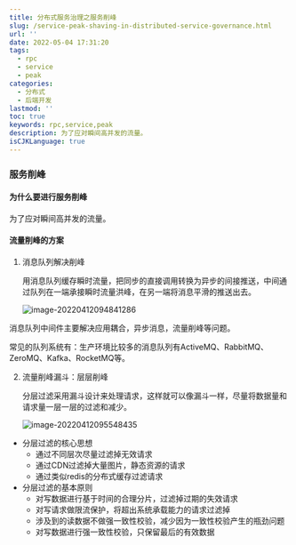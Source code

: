 ```yaml
---
title: 分布式服务治理之服务削峰
slug: /service-peak-shaving-in-distributed-service-governance.html
url: ''
date: 2022-05-04 17:31:20
tags:
  - rpc
  - service
  - peak
categories:
  - 分布式
  - 后端开发
lastmod: ''
toc: true
keywords: rpc,service,peak
description: 为了应对瞬间高并发的流量。
isCJKLanguage: true
---
```

### 服务削峰

#### 为什么要进行服务削峰

为了应对瞬间高并发的流量。

#### 流量削峰的方案

1. 消息队列解决削峰

   用消息队列缓存瞬时流量，把同步的直接调用转换为异步的间接推送，中间通过队列在一端承接瞬时流量洪峰，在另一端将消息平滑的推送出去。

   ![image-20220412094841286](https://img1.terwer.space/image-20220412094841286.png)

消息队列中间件主要解决应用耦合，异步消息，流量削峰等问题。

常见的队列系统有：生产环境比较多的消息队列有ActiveMQ、RabbitMQ、ZeroMQ、Kafka、RocketMQ等。

2. 流量削峰漏斗：层层削峰

   分层过滤采用漏斗设计来处理请求，这样就可以像漏斗一样，尽量将数据量和请求量一层一层的过滤和减少。

   ![image-20220412095548435](https://img1.terwer.space/image-20220412095548435.png)

- 分层过滤的核心思想
  - 通过不同层次尽量过滤掉无效请求
  - 通过CDN过滤掉大量图片，静态资源的请求
  - 通过类似redis的分布式缓存过滤请求
- 分层过滤的基本原则
  - 对写数据进行基于时间的合理分片，过滤掉过期的失效请求
  - 对写请求做限流保护，将超出系统承载能力的请求过滤掉
  - 涉及到的读数据不做强一致性校验，减少因为一致性校验产生的瓶劲问题
  - 对写数据进行强一致性校验，只保留最后的有效数据